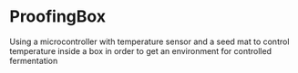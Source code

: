 # ProofingBox
Using a microcontroller with temperature sensor and a seed mat to control temperature inside a box in order to get an environment for controlled fermentation
